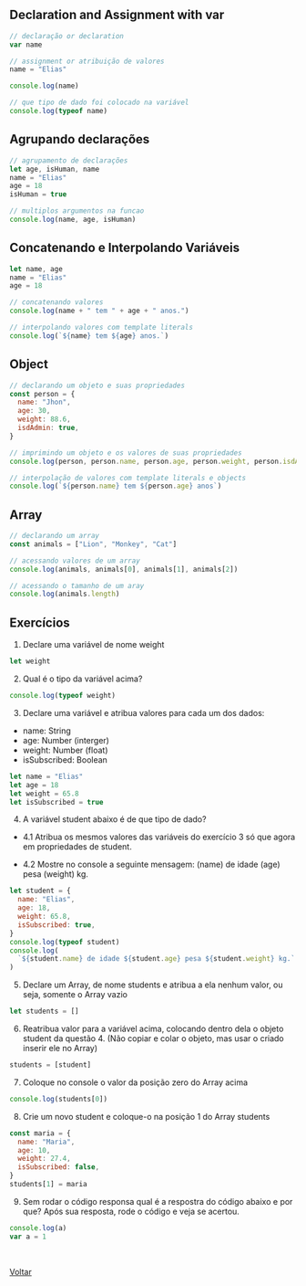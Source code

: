 ## Declaration and Assignment with var

```js
// declaração or declaration
var name

// assignment or atribuição de valores
name = "Elias"

console.log(name)

// que tipo de dado foi colocado na variável
console.log(typeof name)
```

## Agrupando declarações

```js
// agrupamento de declarações
let age, isHuman, name
name = "Elias"
age = 18
isHuman = true

// multiplos argumentos na funcao
console.log(name, age, isHuman)
```

## Concatenando e Interpolando Variáveis

```js
let name, age
name = "Elias"
age = 18

// concatenando valores
console.log(name + " tem " + age + " anos.")

// interpolando valores com template literals
console.log(`${name} tem ${age} anos.`)
```

## Object

```js
// declarando um objeto e suas propriedades
const person = {
  name: "Jhon",
  age: 30,
  weight: 88.6,
  isdAdmin: true,
}

// imprimindo um objeto e os valores de suas propriedades
console.log(person, person.name, person.age, person.weight, person.isdAdmin)

// interpolação de valores com template literals e objects
console.log(`${person.name} tem ${person.age} anos`)
```

## Array

```js
// declarando um array
const animals = ["Lion", "Monkey", "Cat"]

// acessando valores de um array
console.log(animals, animals[0], animals[1], animals[2])

// acessando o tamanho de um aray
console.log(animals.length)
```

## Exercícios

1. Declare uma variável de nome weight

```js
let weight
```

2. Qual é o tipo da variável acima?

```js
console.log(typeof weight)
```

3. Declare uma variável e atribua valores para cada um dos dados:

- name: String
- age: Number (interger)
- weight: Number (float)
- isSubscribed: Boolean

```js
let name = "Elias"
let age = 18
let weight = 65.8
let isSubscribed = true
```

4.  A variável student abaixo é de que tipo de dado?

- 4.1 Atribua os mesmos valores das variáveis do exercício 3 só que agora em propriedades de student.

- 4.2 Mostre no console a seguinte mensagem: (name) de idade (age) pesa (weight) kg.

```js
let student = {
  name: "Elias",
  age: 18,
  weight: 65.8,
  isSubscribed: true,
}
console.log(typeof student)
console.log(
  `${student.name} de idade ${student.age} pesa ${student.weight} kg.`
)
```

5. Declare um Array, de nome students e atribua a ela nenhum valor, ou seja, somente o Array vazio

```js
let students = []
```

6. Reatribua valor para a variável acima, colocando dentro dela o objeto student da questão 4. (Não copiar e colar o objeto, mas usar o criado inserir ele no Array)

```js
students = [student]
```

7. Coloque no console o valor da posição zero do Array acima

```js
console.log(students[0])
```

8. Crie um novo student e coloque-o na posição 1 do Array students

```js
const maria = {
  name: "Maria",
  age: 10,
  weight: 27.4,
  isSubscribed: false,
}
students[1] = maria
```

9. Sem rodar o código responsa qual é a respostra do código abaixo e por que? Após sua resposta, rode o código e veja se acertou.

```js
console.log(a)
var a = 1
```

<br>

<a href="../README.md">Voltar</a>
